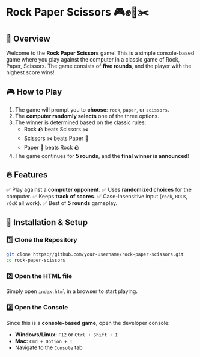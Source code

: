# Rock Paper Scissors 🎮✊📄✂️

## 📝 Overview

Welcome to the **Rock Paper Scissors** game! This is a simple console-based game where you play against the computer in a classic game of Rock, Paper, Scissors. The game consists of **five rounds**, and the player with the highest score wins!

## 🎮 How to Play

1. The game will prompt you to **choose**: `rock`, `paper`, or `scissors`.
2. The **computer randomly selects** one of the three options.
3. The winner is determined based on the classic rules:
   - Rock 🪨 beats Scissors ✂️
   - Scissors ✂️ beats Paper 📄
   - Paper 📄 beats Rock 🪨
4. The game continues for **5 rounds**, and the **final winner is announced**!

## 🔥 Features

✅ Play against a **computer opponent**.
✅ Uses **randomized choices** for the computer.
✅ Keeps **track of scores**.
✅ Case-insensitive input (`rock`, `ROCK`, `rOcK` all work).
✅ Best of **5 rounds** gameplay.

## 🚀 Installation & Setup

### 1️⃣ Clone the Repository

```bash
git clone https://github.com/your-username/rock-paper-scissors.git
cd rock-paper-scissors
```

### 2️⃣ Open the HTML file

Simply open `index.html` in a browser to start playing.

### 3️⃣ Open the Console

Since this is a **console-based game**, open the developer console:

- **Windows/Linux:** `F12` or `Ctrl + Shift + I`
- **Mac:** `Cmd + Option + I`
- Navigate to the `Console` tab
